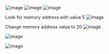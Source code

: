 ![image](https://github.com/user-attachments/assets/ae0383b7-1ecb-4cf5-ab5c-1529da319d31)
![image](https://github.com/user-attachments/assets/e2168be0-7541-456a-b5a6-f59eece670bc)
![image](https://github.com/user-attachments/assets/f2df986f-c771-44da-a28a-b2413bc856a8)

Look for memory address with value 5 
![image](https://github.com/user-attachments/assets/9a88c843-62e7-4f88-8e1e-5690043e331d)

Change memory address value to 20
![image](https://github.com/user-attachments/assets/67ada7ff-4e0c-4c97-b0ec-547b3ac7c350)

![image](https://github.com/user-attachments/assets/481be5cc-a659-43c9-bba9-dfe7760760ae)

![image](https://github.com/user-attachments/assets/4b1919c8-e899-4333-8ec7-5469ad2f85ac)
